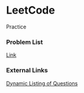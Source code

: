 # LeetCode

Practice

### Problem List
[Link](http://deepreader.io/LeetCode/problem_list.html)

### External Links

[Dynamic Listing of Questions](http://wwwx.cs.unc.edu/~zhew/Leetcoder/)